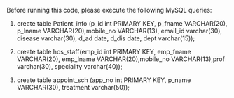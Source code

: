  Before running this code, please execute the following MySQL queries:
 
1) create table Patient_info (p_id int PRIMARY KEY, p_fname VARCHAR(20), p_lname VARCHAR(20),mobile_no VARCHAR(13), email_id varchar(30), disease varchar(30), d_ad date, d_dis date, dept varchar(15));

2) create table hos_staff(emp_id int PRIMARY KEY, emp_fname VARCHAR(20), emp_lname VARCHAR(20),mobile_no VARCHAR(13),prof varchar(30), speciality varchar(40));

3) create table appoint_sch (app_no int PRIMARY KEY, p_name VARCHAR(30), treatment varchar(50));

